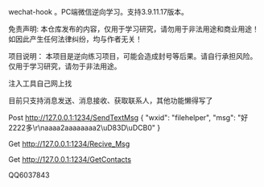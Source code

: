 wechat-hook 。PC端微信逆向学习。支持3.9.11.17版本。

免责声明:
本仓库发布的内容，仅用于学习研究，请勿用于非法用途和商业用途！如因此产生任何法律纠纷，均与作者无关！

项目说明：
本项目是逆向练习项目，可能会造成封号等后果。请自行承担风险。仅用于学习研究，请勿于非法用途。


注入工具自己网上找

目前只支持消息发送、消息接收、获取联系人，其他功能懒得写了


Post http://127.0.0.1:1234/SendTextMsg
{
    "wxid": "filehelper",
    "msg": "好2222多\r\naaaa2aaaaaaaa2\uD83D\uDCB0"
}

Get http://127.0.0.1:1234/Recive_Msg


Get http://127.0.0.1:1234/GetContacts




QQ6037843
